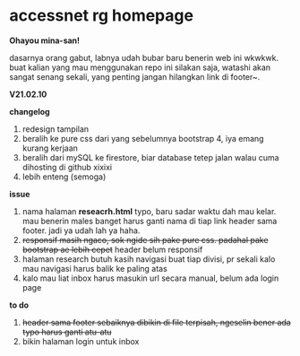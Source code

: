 # accessnet rg homepage

**Ohayou mina-san!**

dasarnya orang gabut, labnya udah bubar baru benerin web ini wkwkwk. buat kalian yang mau menggunakan repo ini silakan saja, watashi akan sangat senang sekali, yang penting jangan hilangkan link di footer~.



**V21.02.10**

**changelog**

1. redesign tampilan
2. beralih ke pure css dari yang sebelumnya bootstrap 4, iya emang kurang kerjaan
3. beralih dari mySQL ke firestore, biar database tetep jalan walau cuma dihosting di github xixixi
4. lebih enteng (semoga)



**issue**

1. nama halaman **reseacrh.html** typo, baru sadar waktu dah mau kelar. mau benerin males banget harus ganti nama di tiap link header sama footer. jadi ya udah lah ya haha. 
2. ~~responsif masih ngaco, sok ngide sih pake pure css. padahal pake bootstrap ae lebih cepet~~ header belum responsif
3. halaman research butuh kasih navigasi buat tiap divisi, pr sekali kalo mau navigasi harus balik ke paling atas 
4. kalo mau liat inbox harus masukin url secara manual, belum ada login page



**to do**

1. ~~header sama footer sebaiknya dibikin di file terpisah, ngeselin bener ada typo harus ganti atu-atu~~
2. bikin halaman login untuk inbox
